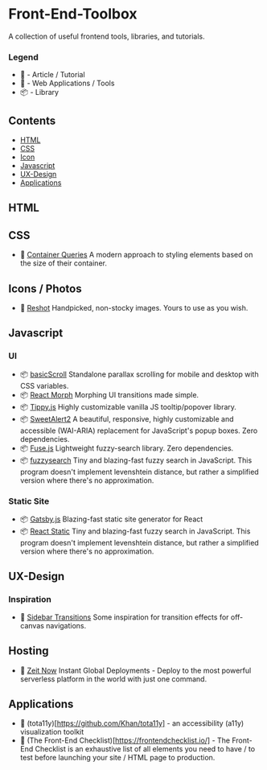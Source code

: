 # Front-End-Toolbox

 A collection of useful frontend tools, libraries, and tutorials.
 
### Legend

- :memo: - Article / Tutorial
- :wrench: - Web Applications / Tools
- :package: - Library

## Contents
- [HTML](#html)
- [CSS](#css)
- [Icon](#icons)
- [Javascript](#Javascript)
- [UX-Design](#ux-design)
- [Applications](#applications)

## HTML

## CSS
- :memo: [Container Queries](https://philipwalton.github.io/responsive-components/) A modern approach to styling elements based on the size of their container.

## Icons / Photos
- :wrench: [Reshot](https://www.reshot.com/) Handpicked, non-stocky images. Yours to use as you wish.

## Javascript
### UI
- :package: [basicScroll](https://github.com/electerious/basicScroll) Standalone parallax scrolling for mobile and desktop with CSS variables.
- :package: [React Morph](https://github.com/brunnolou/react-morph) Morphing UI transitions made simple.
- :package: [Tippy.js](https://github.com/atomiks/tippyjs) Highly customizable vanilla JS tooltip/popover library.
- :package: [SweetAlert2](https://sweetalert2.github.io/) A beautiful, responsive, highly customizable and accessible (WAI-ARIA) replacement for JavaScript's popup boxes. Zero dependencies.
- :package: [Fuse.js](http://fusejs.io/) Lightweight fuzzy-search library. Zero dependencies.
- :package: [fuzzysearch](https://github.com/bevacqua/fuzzysearch) Tiny and blazing-fast fuzzy search in JavaScript. This program doesn't implement levenshtein distance, but rather a simplified version where there's no approximation. 

### Static Site
- :package: [Gatsby.js](https://www.gatsbyjs.org/) Blazing-fast static site generator for React
- :package: [React Static](https://nozzle-react-static.netlify.com/) Tiny and blazing-fast fuzzy search in JavaScript. This program doesn't implement levenshtein distance, but rather a simplified version where there's no approximation. 

## UX-Design

### Inspiration
- :memo: [Sidebar Transitions](https://tympanus.net/Development/SidebarTransitions/) Some inspiration for transition effects for off-canvas navigations.

## Hosting
- :wrench: [Zeit Now](https://zeit.co/now) Instant Global Deployments - Deploy to the most powerful serverless platform in the world with just one command.

## Applications
- :wrench: (tota11y)[https://github.com/Khan/tota11y] - an accessibility (a11y) visualization toolkit 
- :wrench: (The Front-End Checklist)[https://frontendchecklist.io/] - The Front-End Checklist is an exhaustive list of all elements you need to have / to test before launching your site / HTML page to production.
